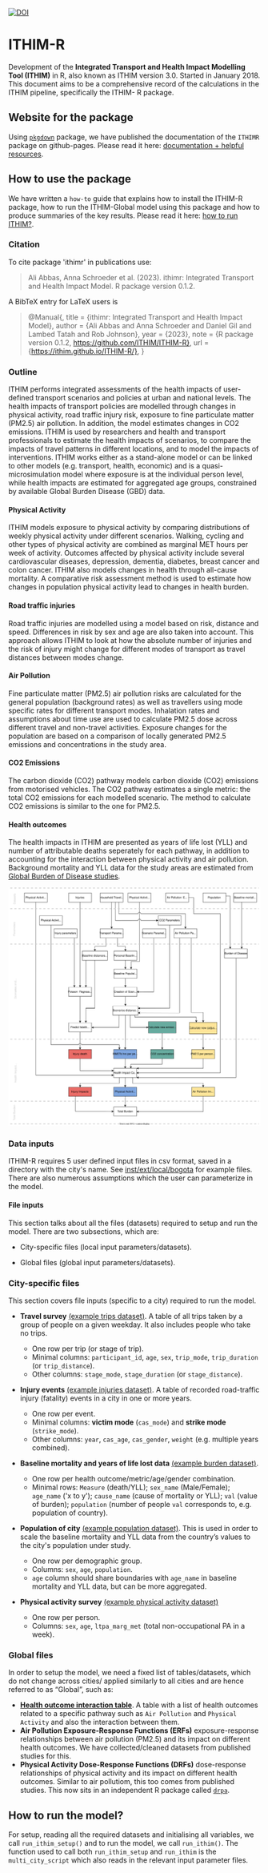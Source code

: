 <!-- badges: start -->

[![DOI](https://zenodo.org/badge/117988409.svg)](https://zenodo.org/badge/latestdoi/117988409)

<!-- badges: end -->

# ITHIM-R

Development of the **Integrated Transport and Health Impact Modelling Tool (ITHIM)** in R, also known as ITHIM version 3.0. Started in January 2018.
This document aims to be a comprehensive record of the calculations in the ITHIM pipeline, specifically the ITHIM- R package. 

## Website for the package

Using [`pkgdown`](https://pkgdown.r-lib.org/) package, we have published the documentation of the `ITHIMR` package on github-pages. Please read it here: [documentation + helpful resources](https://ithim.github.io/ITHIM-R).

## How to use the package

We have written a `how-to` guide that explains how to install the ITHIM-R package, how to run the ITHIM-Global model using this package and how to produce summaries of the key results. Please read it here: [how to run ITHIM?](https://ithim.github.io/ITHIM-R/articles/how-to-run-ITHIM.html).

### Citation

To cite package 'ithimr' in publications use:

> Ali Abbas, Anna Schroeder et al. (2023). ithimr: Integrated Transport and Health Impact Model. R package version 0.1.2.

A BibTeX entry for LaTeX users is

> \@Manual{,
  title = {ithimr: Integrated Transport and Health Impact Model},
  author = {Ali Abbas and Anna Schroeder and Daniel Gil and Lambed Tatah and Rob Johnson},
  year = {2023},
  note = {R package version 0.1.2, https://github.com/ITHIM/ITHIM-R},
  url = {https://ithim.github.io/ITHIM-R/},
}

### Outline

ITHIM performs integrated assessments of the health impacts of user-defined transport scenarios and policies at urban and national levels. The health impacts of transport policies are modelled through changes in physical activity, road traffic injury risk, exposure to fine particulate matter (PM2.5) air pollution. In addition, the model estimates changes in CO2 emissions. ITHIM is used by researchers and health and transport professionals to estimate the health impacts of scenarios, to compare the impacts of travel patterns in different locations, and to model the impacts of interventions. ITHIM works either as a stand-alone model or can be linked to other models (e.g. transport, health, economic) and is a quasi-microsimulation model where exposure is at the individual person level, while health impacts are estimated for aggregated age groups, constrained by available Global Burden Disease (GBD) data.

#### Physical Activity
ITHIM models exposure to physical activity by comparing distributions of weekly physical activity under different scenarios. Walking, cycling and other types of physical activity are combined as marginal MET hours per week of activity. Outcomes affected by physical activity include several cardiovascular diseases, depression, dementia, diabetes, breast cancer and colon cancer. ITHIM also models changes in health through all-cause mortality. A comparative risk assessment method is used to estimate how changes in population physical activity lead to changes in health burden. 

#### Road traffic injuries
Road traffic injuries are modelled using a model based on risk, distance and speed. Differences in risk by sex and age are also taken into account. This approach allows ITHIM to look at how the absolute number of injuries and the risk of injury might change for different modes of transport as travel distances between modes change.

#### Air Pollution
Fine particulate matter (PM2.5) air pollution risks are calculated for the general population (background rates) as well as travellers using mode specific rates for different transport modes. Inhalation rates and assumptions about time use are used to calculate PM2.5 dose across different travel and non-travel activities. Exposure changes for the population are based on a comparison of locally generated PM2.5 emissions and concentrations in the study area.

#### CO2 Emissions

The carbon dioxide (CO2) pathway models carbon dioxide (CO2) emissions from motorised vehicles. The CO2 pathway estimates a single metric: the total CO2 emissions for each modelled scenario. The method to calculate CO2 emissions is similar to the one for PM2.5.

#### Health outcomes

The health impacts in ITHIM are presented as years of life lost (YLL) and number of attributable deaths seperately for each pathway, in addition to accounting for the interaction between physical activity and air pollution. Background mortality and YLL data for the study areas are estimated from [Global Burden of Disease studies](https://www.healthdata.org/research-analysis/gbd).

![Model Layout](man/figures/BigPicture_v3-7.svg)

### Data inputs

ITHIM-R requires 5 user defined input files in csv format, saved in a directory with the city's name. See [inst/ext/local/bogota](https://raw.githubusercontent.com/ITHIM/ITHIM-R/bogota/inst/extdata/local/bogota) for example files. There are also numerous assumptions which the user can parameterize in the model.

#### File inputs

This section talks about all the files (datasets) required to setup and run the model. There are two subsections, which are:

-   City-specific files (local input parameters/datasets).

-   Global files (global input parameters/datasets).

### City-specific files

This section covers file inputs (specific to a city) required to run the model.

-   **Travel survey** [(example trips dataset)](https://raw.githubusercontent.com/ITHIM/ITHIM-R/bogota/inst/extdata/local/bogota/trips_bogota.csv). A table of all trips taken by a group of people on a given weekday. It also includes people who take no trips.

    -   One row per trip (or stage of trip).
    -   Minimal columns: `participant_id`, `age`, `sex`, `trip_mode`, `trip_duration` (or `trip_distance`).
    -   Other columns: `stage_mode`, `stage_duration` (or `stage_distance`).

-   **Injury events** [(example injuries dataset)](https://raw.githubusercontent.com/ITHIM/ITHIM-R/bogota/inst/extdata/local/bogota/injuries_bogota.csv). A table of recorded road-traffic injury (fatality) events in a city in one or more years.

    -   One row per event.
    -   Minimal columns: **victim mode** (`cas_mode`) and **strike mode** (`strike_mode`).
    -   Other columns: `year`, `cas_age`, `cas_gender`, `weight` (e.g. multiple years combined).

-   **Baseline mortality and years of life lost data** [(example burden dataset)](https://raw.githubusercontent.com/ITHIM/ITHIM-R/bogota/inst/extdata/local/bogota/gbd_bogota.csv).

    -   One row per health outcome/metric/age/gender combination.
    -   Minimal rows: `Measure` (death/YLL); `sex_name` (Male/Female); `age_name` ('x to y'); `cause_name` (cause of mortality or YLL); `val` (value of burden); `population` (number of people `val` corresponds to, e.g. population of country).

-   **Population of city** [(example population dataset)](https://raw.githubusercontent.com/ITHIM/ITHIM-R/bogota/inst/extdata/local/bogota/population_bogota.csv). This is used in order to scale the baseline mortality and YLL data from the country’s values to the city's population under study.

    -   One row per demographic group.
    -   Columns: `sex`, `age`, `population`.
    -   `age` column should share boundaries with `age_name` in baseline mortality and YLL data, but can be more aggregated.

-   **Physical activity survey** [(example physical activity dataset)](https://raw.githubusercontent.com/ITHIM/ITHIM-R/bogota/inst/extdata/local/bogota/pa_bogota.csv)

    -   One row per person.
    -   Columns: `sex`, `age`, `ltpa_marg_met` (total non-occupational PA in a week).

### Global files

In order to setup the model, we need a fixed list of tables/datasets, which do not change across cities/ applied similarly to all cities and are hence referred to as “Global”, such as:

-   [**Health outcome interaction table**](https://raw.githubusercontent.com/ITHIM/ITHIM-R/bogota/inst/extdata/global/dose_response/disease_outcomes_lookup.csv). A table with a list of health outcomes related to a specific pathway such as `Air Pollution` and `Physical Activity` and also the interaction between them.
-   **Air Pollution Exposure-Response Functions (ERFs)** exposure-response relationships between air pollution (PM2.5) and its impact on different health outcomes. We have collected/cleaned datasets from published studies for this.
-   **Physical Activity Dose-Response Functions (DRFs)** dose-response relationships of physical activity and its impact on different health outcomes. Similar to air pollutiom, this too comes from published studies. This now sits in an independent R package called [`drpa`](https://github.com/meta-analyses/drpa/).

## How to run the model?

For setup, reading all the required datasets and initialising all variables, we call `run_ithim_setup()` and to run the model, we call `run_ithim()`. The function used to call both `run_ithim_setup` and `run_ithim` is the `multi_city_script` which also reads in the relevant input parameter files. 
